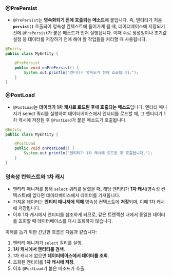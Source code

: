 ### @PrePersist

- `@PrePersist`는 **영속화되기 전에 호출되는 메소드**에 붙입니다. 즉, 엔티티가 처음 **`persist()`** 호출되어 영속성 컨텍스트에 들어가게 될 때, 데이터베이스에 저장되기 전에 `@PrePersist`가 붙은 메소드가 먼저 실행됩니다. 이때 주로 생성일이나 초기값 설정 등 데이터를 저장하기 전에 해야 할 작업들을 처리할 때 사용됩니다.

```java
@Entity
public class MyEntity {

    @PrePersist
    public void onPrePersist() {
        System.out.println("엔티티가 영속되기 전에 호출됩니다.");
    }
}

```

### @PostLoad

- `@PostLoad`는 **데이터가 1차 캐시로 로드된 후에 호출되는 메소드**입니다. 엔티티 매니저가 select 쿼리를 실행하여 데이터베이스에서 엔티티를 로드할 때, 그 엔티티가 1차 캐시에 저장된 후 `@PostLoad`가 붙은 메소드가 호출됩니다.

```java
@Entity
public class MyEntity {

    @PostLoad
    public void onPostLoad() {
        System.out.println("엔티티가 1차 캐시에 로드된 후 호출됩니다.");
    }
}

```

### 영속성 컨텍스트와 1차 캐시

- 엔티티 매니저를 통해 `select` 쿼리를 날렸을 때, 해당 엔티티가 **1차 캐시**(영속성 컨텍스트)에 없다면 데이터베이스에서 데이터를 가져옵니다.
- 가져온 데이터는 **엔티티 매니저에 의해** 영속성 컨텍스트에 **저장**되며, 이때 1차 캐시에 저장됩니다.
- 이후 1차 캐시에서 엔티티를 참조하게 되므로, 같은 트랜잭션 내에서 동일한 데이터를 조회할 때 데이터베이스를 다시 조회하지 않습니다.

이해를 돕기 위한 간단한 흐름은 다음과 같습니다:

1. 엔티티 매니저가 `select` 쿼리를 실행.
2. **1차 캐시에서 엔티티를 검색**.
3. 1차 캐시에 없으면 **데이터베이스에서 데이터를 조회**.
4. 조회된 엔티티를 **1차 캐시에 저장**.
5. 이후 `@PostLoad`가 붙은 메소드가 호출.